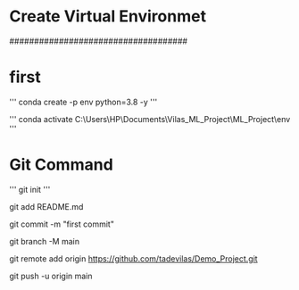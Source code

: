 # Create Virtual Environmet

####################################
# first


'''
conda create -p env python=3.8 -y
'''

'''
conda activate C:\Users\HP\Documents\Vilas_ML_Project\ML_Project\env
'''

# Git Command

'''
git init
'''

git add README.md


git commit -m "first commit"


git branch -M main

git remote add origin https://github.com/tadevilas/Demo_Project.git


git push -u origin main
